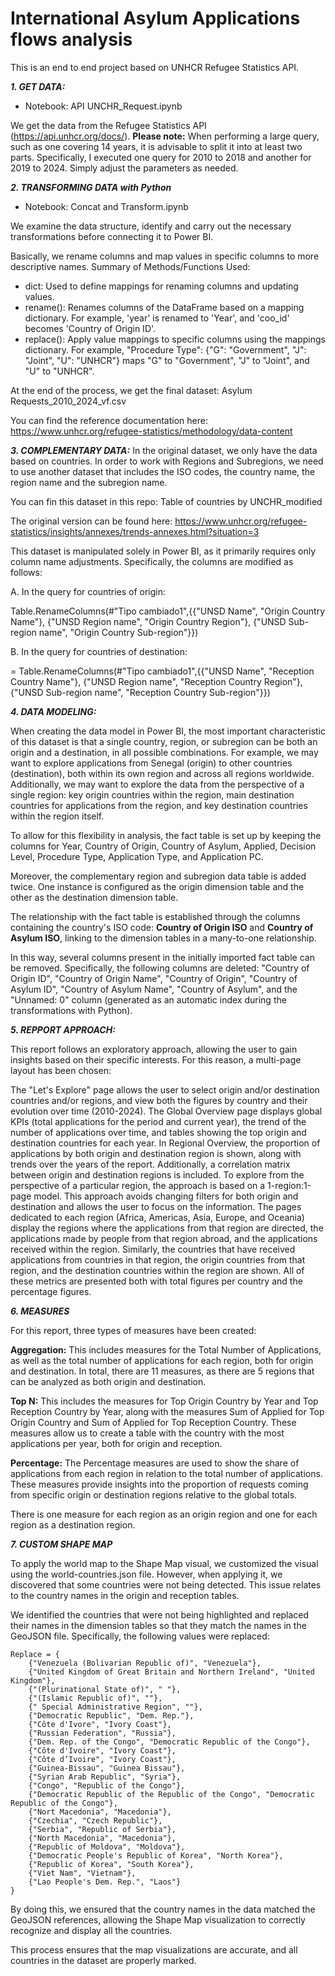 # International Asylum Applications flows analysis

This is an end to end project based on UNHCR Refugee Statistics API.

***1. GET DATA:***

- Notebook: API UNCHR_Request.ipynb
  
We get the data from the Refugee Statistics API (https://api.unhcr.org/docs/).
**Please note:** When performing a large query, such as one covering 14 years, it is advisable to split it into at least two parts. Specifically, I executed one query for 2010 to 2018 and another for 2019 to 2024. Simply adjust the parameters as needed.

***2. TRANSFORMING DATA with Python***

- Notebook: Concat and Transform.ipynb

We examine the data structure, identify and carry out the necessary transformations before connecting it to Power BI.

Basically, we rename columns and map values in specific columns to more descriptive names. Summary of Methods/Functions Used:
- dict: Used to define mappings for renaming columns and updating values.
- rename(): Renames columns of the DataFrame based on a mapping dictionary. For example, 'year' is renamed to 'Year', and 'coo_id' becomes 'Country of Origin ID'.
- replace(): Apply value mappings to specific columns using the mappings dictionary. For example, "Procedure Type": {"G": "Government", "J": "Joint", "U": "UNHCR"} maps "G" to "Government", "J" to "Joint", and "U" to "UNHCR".

At the end of the process, we get the final dataset: Asylum Requests_2010_2024_vf.csv

You can find the reference documentation here: https://www.unhcr.org/refugee-statistics/methodology/data-content

***3. COMPLEMENTARY DATA:***
In the original dataset, we only have the data based on countries. In order to work with Regions and Subregions, we need to use another dataset that includes the ISO codes, the country name, the region name and the subregion name.

You can fin this dataset in this repo: Table of countries by UNCHR_modified 

The original version can be found here: https://www.unhcr.org/refugee-statistics/insights/annexes/trends-annexes.html?situation=3

This dataset is manipulated solely in Power BI, as it primarily requires only column name adjustments. Specifically, the columns are modified as follows:

A. In the query for countries of origin:

Table.RenameColumns(#"Tipo cambiado1",{{"UNSD Name", "Origin Country  Name"}, {"UNSD Region name", "Origin Country Region"}, {"UNSD Sub-region name", "Origin Country Sub-region"}})

B. In the query for countries of destination:

= Table.RenameColumns(#"Tipo cambiado1",{{"UNSD Name", "Reception Country Name"}, {"UNSD Region name", "Reception Country Region"}, {"UNSD Sub-region name", "Reception Country Sub-region"}})

***4.  DATA MODELING:***

When creating the data model in Power BI, the most important characteristic of this dataset is that a single country, region, or subregion can be both an origin and a destination, in all possible combinations. For example, we may want to explore applications from Senegal (origin) to other countries (destination), both within its own region and across all regions worldwide. Additionally, we may want to explore the data from the perspective of a single region: key origin countries within the region, main destination countries for applications from the region, and key destination countries within the region itself.

To allow for this flexibility in analysis, the fact table is set up by keeping the columns for Year, Country of Origin, Country of Asylum, Applied, Decision Level, Procedure Type, Application Type, and Application PC.

Moreover, the complementary region and subregion data table is added twice. One instance is configured as the origin dimension table and the other as the destination dimension table.

The relationship with the fact table is established through the columns containing the country's ISO code: **Country of Origin ISO** and **Country of Asylum ISO**, linking to the dimension tables in a many-to-one relationship.

In this way, several columns present in the initially imported fact table can be removed. Specifically, the following columns are deleted: "Country of Origin ID", "Country of Origin Name", "Country of Origin", "Country of Asylum ID", "Country of Asylum Name", "Country of Asylum", and the "Unnamed: 0" column (generated as an automatic index during the transformations with Python).

***5. REPPORT APPROACH:***

This report follows an exploratory approach, allowing the user to gain insights based on their specific interests. For this reason, a multi-page layout has been chosen:

The "Let's Explore" page allows the user to select origin and/or destination countries and/or regions, and view both the figures by country and their evolution over time (2010-2024).
The Global Overview page displays global KPIs (total applications for the period and current year), the trend of the number of applications over time, and tables showing the top origin and destination countries for each year.
In Regional Overview, the proportion of applications by both origin and destination region is shown, along with trends over the years of the report. Additionally, a correlation matrix between origin and destination regions is included.
To explore from the perspective of a particular region, the approach is based on a 1-region:1-page model. This approach avoids changing filters for both origin and destination and allows the user to focus on the information.
The pages dedicated to each region (Africa, Americas, Asia, Europe, and Oceania) display the regions where the applications from that region are directed, the applications made by people from that region abroad, and the applications received within the region. Similarly, the countries that have received applications from countries in that region, the origin countries from that region, and the destination countries within the region are shown. All of these metrics are presented both with total figures per country and the percentage figures.


***6. MEASURES***

For this report, three types of measures have been created:

**Aggregation:** This includes measures for the Total Number of Applications, as well as the total number of applications for each region, both for origin and destination. In total, there are 11 measures, as there are 5 regions that can be analyzed as both origin and destination.

**Top N:** This includes the measures for Top Origin Country by Year and Top Reception Country by Year, along with the measures Sum of Applied for Top Origin Country and Sum of Applied for Top Reception Country. These measures allow us to create a table with the country with the most applications per year, both for origin and reception.

**Percentage:** The Percentage measures are used to show the share of applications from each region in relation to the total number of applications. These measures provide insights into the proportion of requests coming from specific origin or destination regions relative to the global totals.

There is one measure for each region as an origin region and one for each region as a destination region.
   
***7.  CUSTOM SHAPE MAP***

To apply the world map to the Shape Map visual, we customized the visual using the world-countries.json file. However, when applying it, we discovered that some countries were not being detected. This issue relates to the country names in the origin and reception tables.

We identified the countries that were not being highlighted and replaced their names in the dimension tables so that they match the names in the GeoJSON file. Specifically, the following values were replaced:

    Replace = {
        {"Venezuela (Bolivarian Republic of)", "Venezuela"},
        {"United Kingdom of Great Britain and Northern Ireland", "United Kingdom"},
        {"(Plurinational State of)", " "},
        {"(Islamic Republic of)", ""},
        {" Special Administrative Region", ""},
        {"Democratic Republic", "Dem. Rep."},
        {"Côte d'Ivore", "Ivory Coast"},
        {"Russian Federation", "Russia"},
        {"Dem. Rep. of the Congo", "Democratic Republic of the Congo"},
        {"Côte d'Ivoire", "Ivory Coast"},
        {"Côte d’Ivoire", "Ivory Coast"},
        {"Guinea-Bissau", "Guinea Bissau"},
        {"Syrian Arab Republic", "Syria"},
        {"Congo", "Republic of the Congo"},
        {"Democratic Republic of the Republic of the Congo", "Democratic Republic of the Congo"},
        {"Nort Macedonia", "Macedonia"},
        {"Czechia", "Czech Republic"},
        {"Serbia", "Republic of Serbia"},
        {"North Macedonia", "Macedonia"},
        {"Republic of Moldova", "Moldova"},
        {"Democratic People's Republic of Korea", "North Korea"},
        {"Republic of Korea", "South Korea"},
        {"Viet Nam", "Vietnam"},
        {"Lao People's Dem. Rep.", "Laos"}
    }

By doing this, we ensured that the country names in the data matched the GeoJSON references, allowing the Shape Map visualization to correctly recognize and display all the countries.

This process ensures that the map visualizations are accurate, and all countries in the dataset are properly marked.


